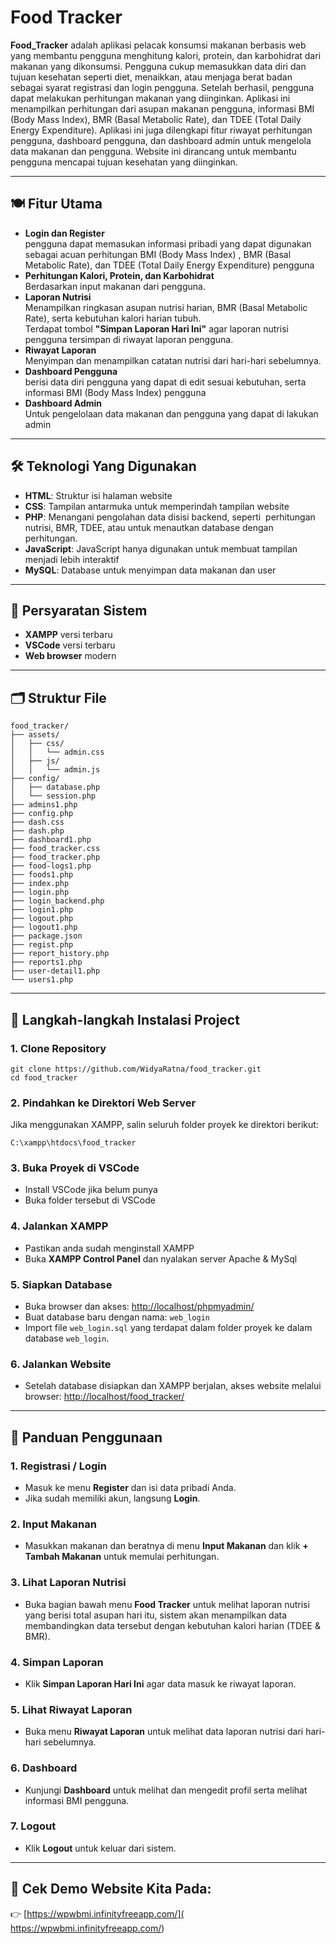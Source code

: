 # Food Tracker 
**Food_Tracker** adalah aplikasi pelacak konsumsi makanan berbasis web yang membantu pengguna menghitung kalori, protein, dan karbohidrat dari makanan yang dikonsumsi. Pengguna cukup memasukkan data diri dan tujuan kesehatan seperti diet, menaikkan, atau menjaga berat badan sebagai syarat registrasi dan login pengguna. Setelah berhasil, pengguna dapat melakukan perhitungan makanan yang diinginkan. Aplikasi ini menampilkan perhitungan dari asupan makanan pengguna, informasi BMI (Body Mass Index), BMR (Basal Metabolic Rate), dan TDEE (Total Daily Energy Expenditure). Aplikasi ini juga dilengkapi fitur riwayat perhitungan pengguna, dashboard pengguna, dan dashboard admin untuk mengelola data makanan dan pengguna. Website ini dirancang untuk membantu pengguna mencapai tujuan kesehatan yang diinginkan.

---

## 🍽️ Fitur Utama

- **Login dan Register**  
  pengguna dapat memasukan informasi pribadi yang dapat digunakan sebagai acuan perhitungan BMI (Body Mass Index) , BMR (Basal Metabolic Rate), dan TDEE (Total Daily Energy Expenditure) pengguna
- **Perhitungan Kalori, Protein, dan Karbohidrat**  
  Berdasarkan input makanan dari pengguna.
- **Laporan Nutrisi**  
  Menampilkan ringkasan asupan nutrisi harian, BMR (Basal Metabolic Rate), serta kebutuhan kalori harian tubuh.  
  Terdapat tombol **"Simpan Laporan Hari Ini"** agar laporan nutrisi pengguna tersimpan di riwayat laporan pengguna.
- **Riwayat Laporan**  
  Menyimpan dan menampilkan catatan nutrisi dari hari-hari sebelumnya.
- **Dashboard Pengguna**  
  berisi data diri pengguna yang dapat di edit sesuai kebutuhan, serta informasi BMI (Body Mass Index) pengguna
- **Dashboard Admin**  
  Untuk pengelolaan data makanan dan pengguna yang dapat di lakukan admin
  
---

## 🛠️ Teknologi Yang Digunakan

- **HTML**: Struktur isi halaman website  
- **CSS**: Tampilan antarmuka untuk memperindah tampilan website
- **PHP**: Menangani pengolahan data disisi backend, seperti  perhitungan nutrisi, BMR, TDEE, atau untuk menautkan database dengan perhitungan. 
- **JavaScript**:  JavaScript hanya digunakan untuk membuat tampilan menjadi lebih interaktif
- **MySQL**: Database untuk menyimpan data makanan dan user
  
---

## 🧾 Persyaratan Sistem

- **XAMPP** versi terbaru
- **VSCode** versi terbaru
- **Web browser** modern

---

## 🗂️ Struktur File
```
food_tracker/
├── assets/
│   ├── css/
│   │   └── admin.css
│   ├── js/
│   │   └── admin.js
├── config/
│   ├── database.php
│   └── session.php
├── admins1.php
├── config.php
├── dash.css
├── dash.php
├── dashboard1.php
├── food_tracker.css
├── food_tracker.php
├── food-logs1.php
├── foods1.php
├── index.php
├── login.php
├── login_backend.php
├── login1.php
├── logout.php
├── logout1.php
├── package.json
├── regist.php
├── report_history.php
├── reports1.php
├── user-detail1.php
└── users1.php
```

---

## 🚀 Langkah-langkah Instalasi Project

### 1. Clone Repository
```
git clone https://github.com/WidyaRatna/food_tracker.git
cd food_tracker
```
### 2. Pindahkan ke Direktori Web Server
Jika menggunakan XAMPP, salin seluruh folder proyek ke direktori berikut:
```
C:\xampp\htdocs\food_tracker
```
### 3. Buka Proyek di VSCode
- ‎Install VSCode jika belum punya
- ‎Buka folder tersebut di VSCode
### 4. Jalankan XAMPP
- Pastikan anda sudah menginstall XAMPP
- ‎Buka **XAMPP Control Panel** dan nyalakan server Apache & MySql
### 5. Siapkan Database
- Buka browser dan akses: [http://localhost/phpmyadmin/](http://localhost/phpmyadmin/)
- Buat database baru dengan nama: `web_login`
- Import file `web_login.sql` yang terdapat dalam folder proyek ke dalam database `web_login`.
### 6. Jalankan Website
- Setelah database disiapkan dan XAMPP berjalan, akses website melalui browser:
  [http://localhost/food_tracker/](http://localhost/food_tracker/)

---

## 📖 Panduan Penggunaan

### 1. Registrasi / Login
- Masuk ke menu **Register** dan isi data pribadi Anda.
- Jika sudah memiliki akun, langsung **Login**.
### 2. Input Makanan
- Masukkan makanan dan beratnya di menu **Input Makanan** dan klik **+ Tambah Makanan** untuk memulai perhitungan.
### 3. Lihat Laporan Nutrisi
- Buka bagian bawah menu **Food Tracker** untuk melihat laporan nutrisi yang berisi total asupan hari itu, sistem akan menampilkan data membandingkan data tersebut dengan kebutuhan kalori harian (TDEE & BMR).
### 4. Simpan Laporan
- Klik **Simpan Laporan Hari Ini** agar data masuk ke riwayat laporan.
### 5. Lihat Riwayat Laporan
- Buka menu **Riwayat Laporan** untuk melihat data laporan nutrisi dari hari-hari sebelumnya.
### 6. Dashboard 
- Kunjungi **Dashboard** untuk melihat dan mengedit profil serta melihat informasi BMI pengguna.
### 7. Logout
- Klik **Logout** untuk keluar dari sistem.

---

## 🎥 Cek Demo Website Kita Pada:
👉 [https://wpwbmi.infinityfreeapp.com/]( https://wpwbmi.infinityfreeapp.com/)



